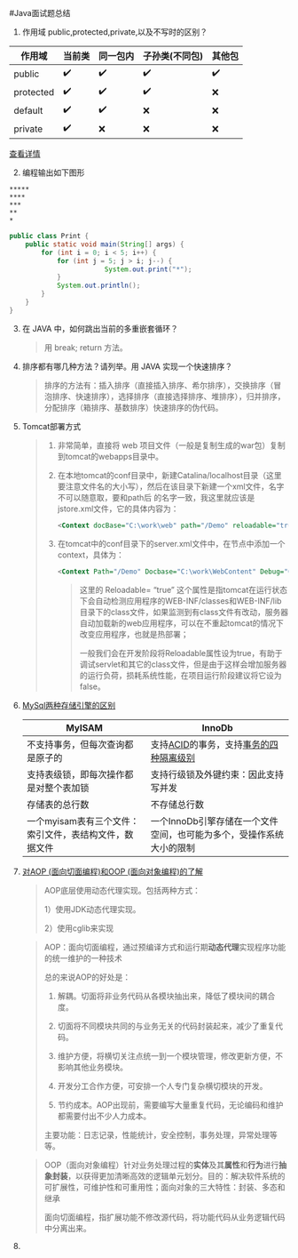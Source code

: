 #Java面试题总结

1. 作用域 public,protected,private,以及不写时的区别？

| 作用域    | 当前类 | 同一包内 | 子孙类(不同包) | 其他包 |
| --------- | ------ | -------- | -------------- | ------ |
| public    | ✔️      | ✔️        | ✔️              | ✔️      |
| protected | ✔️      | ✔️        | ✔️              | ❌      |
| default   | ✔️      | ✔️        | ❌              | ❌      |
| private   | ✔️      | ❌        | ❌              | ❌      |

[查看详情](https://www.cnblogs.com/yuanfy008/p/8006604.html)

2. 编程输出如下图形 

```
*****
****
***
**
*
```

```java
public class Print {
	public static void main(String[] args) {
		for (int i = 0; i < 5; i++) {
			for (int j = 5; j > i; j--) {
						System.out.print("*");
			}
			System.out.println();
		}
	}
}
```

3. 在 JAVA 中，如何跳出当前的多重嵌套循环？

   > 用 break; return 方法。

4. 排序都有哪几种方法？请列举。用 JAVA 实现一个快速排序？

   > 排序的方法有：插入排序（直接插入排序、希尔排序），交换排序（冒泡排序、快速排序），选择排序（直接选择排序、堆排序），归并排序，分配排序（箱排序、基数排序）快速排序的伪代码。

5. Tomcat部署方式

   > 1. 非常简单，直接将 web 项目文件（一般是复制生成的war包）复制到tomcat的webapps目录中。
   >
   > 2. 在本地tomcat的conf目录中，新建Catalina/localhost目录（这里要注意文件名的大小写），然后在该目录下新建一个xml文件，名字不可以随意取，要和path后 的名字一致，我这里就应该是jstore.xml文件，它的具体内容为：
   >
   >    ```xml
   >    <Context docBase="C:\work\web" path="/Demo" reloadable="true"/>
   >    ```
   >
   > 3. 在tomcat中的conf目录下的server.xml文件中，在<Host/>节点中添加一个context，具体为：
   >
   >    ```xml
   >    <Context Path="/Demo" Docbase="C:\work\WebContent" Debug="0" Privileged="True" Reloadable="True"></Context>
   >    ```
   >
   >    > 这里的 Reloadable= “true” 这个属性是指tomcat在运行状态下会自动检测应用程序的WEB-INF/classes和WEB-INF/lib目录下的class文件，如果监测到有class文件有改动，服务器自动加载新的web应用程序，可以在不重起tomcat的情况下改变应用程序，也就是热部署； 
   >    >
   >    > 一般我们会在开发阶段将Reloadable属性设为true，有助于调试servlet和其它的class文件，但是由于这样会增加服务器的运行负荷，损耗系统性能，在项目运行阶段建议将它设为false。

6. [MySql两种存储引擎的区别](https://www.cnblogs.com/wangdake-qq/p/7358322.html)

   | MyISAM                                                 | InnoDb                                                       |
   | ------------------------------------------------------ | ------------------------------------------------------------ |
   | 不支持事务，但每次查询都是原子的                       | 支持[ACID](https://baike.baidu.com/item/acid/10738?fr=aladdin)的事务，支持[事务的四种隔离级别](https://www.cnblogs.com/huanongying/p/7021555.html) |
   | 支持表级锁，即每次操作都是对整个表加锁                 | 支持行级锁及外键约束：因此支持写并发                         |
   | 存储表的总行数                                         | 不存储总行数                                                 |
   | 一个myisam表有三个文件：索引文件，表结构文件，数据文件 | 一个InnoDb引擎存储在一个文件空间，也可能为多个，受操作系统大小的限制 |

7. [对AOP (面向切面编程)和OOP (面向对象编程)的了解](https://blog.csdn.net/qq_25827845/article/details/75208354)

   > AOP底层使用动态代理实现。包括两种方式：
   >
   >  1）使用JDK动态代理实现。
   >
   >  2）使用cglib来实现

   > AOP：面向切面编程，通过预编译方式和运行期**动态代理**实现程序功能的统一维护的一种技术
   >
   > 总的来说AOP的好处是：
   >
   > 1. 解耦。切面将非业务代码从各模块抽出来，降低了模块间的耦合度。
   >
   > 2. 切面将不同模块共同的与业务无关的代码封装起来，减少了重复代码。
   >
   > 3. 维护方便，将横切关注点统一到一个模块管理，修改更新方便，不影响其他业务模块。
   >
   > 4. 开发分工合作方便，可安排一个人专门复杂横切模块的开发。
   >
   > 5. 节约成本。AOP出现前，需要编写大量重复代码，无论编码和维护都需要付出不少人力成本。
   >
   > 主要功能：日志记录，性能统计，安全控制，事务处理，异常处理等等。

   > OOP（面向对象编程）针对业务处理过程的**实体**及其**属性**和**行为**进行**抽象封装**，以获得更加清晰高效的逻辑单元划分。目的：解决软件系统的可扩展性，可维护性和可重用性；面向对象的三大特性：封装、多态和继承
   >
   > 面向切面编程，指扩展功能不修改源代码，将功能代码从业务逻辑代码中分离出来。

8. 